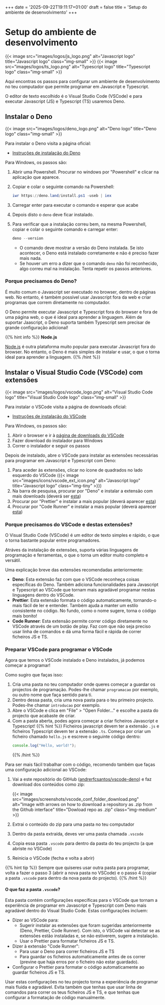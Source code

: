 +++
date = '2025-09-22T19:11:17+01:00'
draft = false
title = 'Setup do ambiente de desenvolvimento'
+++

# Setup do ambiente de desenvolvimento

{{< image src="images/logos/js_logo.png" alt="Javascript logo" title="Javascript logo" class="img-small" >}}
{{< image src="images/logos/ts_logo.png" alt="Typescript logo" title="Typescript logo" class="img-small" >}}

Aqui encontras os passos para configurar um ambiente de desenvolvimento no teu computador que permite programar em Javascript e Typescript.

O editor de texto escolhido é o Visual Studio Code (VSCode) e para executar Javascript (JS) e Typescript (TS) usaremos Deno.

## Instalar o Deno

{{< image src="images/logos/deno_logo.png" alt="Deno logo" title="Deno logo" class="img-small" >}}

Para instalar o Deno visita a página oficial:
 - [Instruções de instalação do Deno](https://deno.land/manual@v1.36.4/getting_started/installation)

Para Windows, os passos são:

1. Abrir uma Powershell. Procurar no windows por "Powershell" e clicar na aplicação que aparece.
2. Copiar e colar o seguinte comando na Powershell:
   ```powershell
   iwr https://deno.land/install.ps1 -useb | iex
   ```
3. Carregar enter para executar o comando e esperar que acabe
4. Depois disto o `deno` deve ficar instalado. 
5. Para verificar que a instalação correu bem, na mesma Powershell, copiar e colar o seguinte comando e carregar enter:
   
   ```powershell
   deno --version
   ```
    - O comando deve mostrar a versão do Deno instalada. Se isto acontecer, o Deno está instalado corretamente e não é preciso fazer mais nada.
    - Se houver um erro a dizer que o comando `deno` não foi reconhecido, algo correu mal na instalação. Tenta repetir os passos anteriores.

### Porque precisamos do Deno?
É muito comum o Javascript ser executado no browser, dentro de páginas web.
No entanto, é também possível usar Javascript fora da web e criar programas que correm diretamente no computador.

O Deno permite executar Javascript e Typescript fora do browser e fora de uma página web, o que é ideal para aprender a linguagem.
Além de suportar Jaascript, o Deno suporta também Typescript sem precisar de grande configuração adicional!


{{% hint info %}}
**Node.js**

[Node.js](https://nodejs.org/en) é outra plataforma muito popular para executar Javascript fora do browser.
No entanto, o Deno é mais simples de instalar e usar, o que o torna ideal para aprender a linguagem.
{{% /hint %}}

## Instalar o Visual Studio Code (VSCode) com extensões

{{< image src="images/logos/vscode_logo.png" alt="Visual Studio Code logo" title="Visual Studio Code logo" class="img-small" >}}

Para instalar o VSCode visita a página de downloads oficial:
 - [Instruções de instalação do VSCode](https://code.visualstudio.com/download)

Para Windows, os passos são:
1. Abrir o browser e ir à [página de downloads do VSCode]((https://code.visualstudio.com/download))
2. Fazer download do instalador para Windows
3. Correr o instalador e seguir os passos

Depois de instalado, abre o VSCode para instalar as extensões necessárias para programar em Javascript e Typescript com Deno:

1. Para aceder às extensões, clicar no ícone de quadrados no lado esquerdo do VSCode ({{< image src="images/icons/vscode_ext_icon.png" alt="Javascript logo" title="Javascript logo" class="img-tiny" >}})
2. Na barra de pesquisa, procurar por "Deno" e instalar a extensão com mais downloads (deverá ser [esta](https://marketplace.visualstudio.com/items?itemName=denoland.vscode-deno))
3. Procurar por "Prettier" e instalar a mais popular (deverá aparecer [esta](https://marketplace.visualstudio.com/items?itemName=esbenp.prettier-vscode))
4. Procurar por "Code Runner" e instalar a mais popular (deverá aparecer [esta](https://marketplace.visualstudio.com/items?itemName=formulahendry.code-runner))

### Porque precisamos do VSCode e destas extensões?

O Visual Studio Code (VSCode) é um editor de texto simples e rápido, o que o torna bastante popular entre programadores.
 
Atráves da instalação de extensões, suporta várias linguagens de programação e ferramentas, o que o torna um editor muito completo e versátil.

Uma explicação breve das extensões recomendadas anteriormente:
- **Deno**: Esta extensão faz com que o VSCode reconheça coisas específicas do Deno. Também adiciona funcionalidades para Javascript e Typescript ao VSCode que tornam mais agradável programar nestas linguagens dentro do VSCode.
- **Prettier**: Esta extensão formata o código automaticamente, tornando-o mais fácil de ler e entender. Também ajuda a manter um estilo consistente no código. No fundo, como o nome sugere, torna o código mais bonito!
- **Code Runner**: Esta extensão permite correr código diretamente no VSCode através de um botão de play. Faz com que não seja preciso usar linha de comandos e dá uma forma fácil e rápida de correr ficheiros JS e TS.

### Preparar VSCode para programar o VSCode

Agora que temos o VSCode instalado e Deno instalados, já podemos começar a programar!

Como sugiro que faças isso:

1. Cria uma pasta no teu computador onde queres começar a guardar os projectos de programação.
   Podes-lhe chamar `programacao` por exemplo, ou outro nome que faça sentido para ti.
2. Dentro dessa pasta, cria uma nova pasta para o teu primeiro projecto.
   Podes-lhe chamar `introducao` por exemplo.
3. Abre o VSCode e clica em "File" > "Open Folder..." e escolhe a pasta do projecto que acabaste de criar.
4. Com a pasta aberta, podes agora começar a criar ficheiros Javascript e Typescript!
   {{% hint %}}
   Ficheiros javascript devem ter a extensão `.js` e ficheiros Typescript devem ter a extensão `.ts`.
   Começa por criar um ficheiro chamado `hello.js` e escreve o seguinte código dentro:
   ```javascript
   console.log("Hello, world!");
   ```
   {{% /hint %}}

Para ser mais fácil trabalhar com o código, recomendo também que faças uma configuração adicional ao VSCode:

1. Vai a este repositório do GitHub ([andrerfcsantos/vscode-deno](https://github.com/andrerfcsantos/vscode-deno)) e faz download dos conteúdos como zip:
   
   {{< image src="images/screenshots/vscode_conf_folder_download.png" alt="Image with arrows on how to download a repository as .zip from the Github interface" title="Dowload repo as .zip" class="img-medium" >}}
2. Extrai o conteúdo do zip para uma pasta no teu computador
3. Dentro da pasta extraída, deves ver uma pasta chamada `.vscode`
4. Copia essa pasta `.vscode` para dentro da pasta do teu projecto (a que abriste no VSCode)
5. Reinicia o VSCode (fecha e volta a abrir)

{{% hint tip %}}
Sempre que quiseres usar outra pasta para programar, volta a fazer o passo 3 (abrir a nova pasta no VSCode) e o passo 4 (copiar a pasta `.vscode` para dentro da nova pasta do projecto).
{{% /hint %}}

#### O que faz a pasta `.vscode`?

Esta pasta contém configurações específicas para o VSCode que tornam a experiência de programar em Javascript e Typescript com Deno mais agradável dentro do Visual Studio Code.
Estas configurações incluem:

- Dizer ao VSCode para:
  - Sugerir instalar as extensões que foram sugeridas anteriormente (Deno, Prettier, Code Runner).
    Com isto, o VSCode vai detectar se as extensões estão instaladas e, se não estiverem, sugere a instalação.
  - Usar o Prettier para formatar ficheiros JS e TS.
- Dizer à extensão "Code Runner":
  - Para usar o Deno para correr ficheiros JS e TS
  - Para guardar os ficheiros automaticamente antes de os correr (previne que haja erros por o ficheiro não estar guardado).
- Configurar o Prettier para formatar o código automaticamente ao guardar ficheiros JS e TS.

Usar estas configurações no teu projecto torna a experiência de programar mais fluida e agradável.
Evita também que tenhas que usar linha de comandos para correr os teus ficheiros JS e TS, e que tenhas que configurar a formatação de código manualmente.
